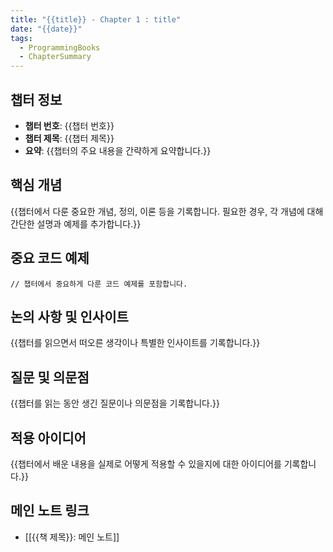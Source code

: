 ```yaml
---
title: "{{title}} - Chapter 1 : title"
date: "{{date}}"
tags:
  - ProgrammingBooks
  - ChapterSummary
---
```


## 챕터 정보

- **챕터 번호**: {{챕터 번호}}
- **챕터 제목**: {{챕터 제목}}
- **요약**: {{챕터의 주요 내용을 간략하게 요약합니다.}}

## 핵심 개념

{{챕터에서 다룬 중요한 개념, 정의, 이론 등을 기록합니다. 필요한 경우, 각 개념에 대해 간단한 설명과 예제를 추가합니다.}}

## 중요 코드 예제

```code
// 챕터에서 중요하게 다룬 코드 예제를 포함합니다.
```

## 논의 사항 및 인사이트

{{챕터를 읽으면서 떠오른 생각이나 특별한 인사이트를 기록합니다.}}

## 질문 및 의문점

{{챕터를 읽는 동안 생긴 질문이나 의문점을 기록합니다.}}

## 적용 아이디어

{{챕터에서 배운 내용을 실제로 어떻게 적용할 수 있을지에 대한 아이디어를 기록합니다.}}

## 메인 노트 링크

- [[{{책 제목}}: 메인 노트]]
